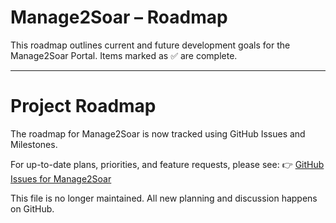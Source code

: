 # Manage2Soar – Roadmap

This roadmap outlines current and future development goals for the Manage2Soar Portal. Items marked as ✅ are complete.

---

 # Project Roadmap

 The roadmap for Manage2Soar is now tracked using GitHub Issues and Milestones.

 For up-to-date plans, priorities, and feature requests, please see:
 👉 [GitHub Issues for Manage2Soar](https://github.com/pietbarber/Manage2Soar/issues)

 This file is no longer maintained. All new planning and discussion happens on GitHub.
